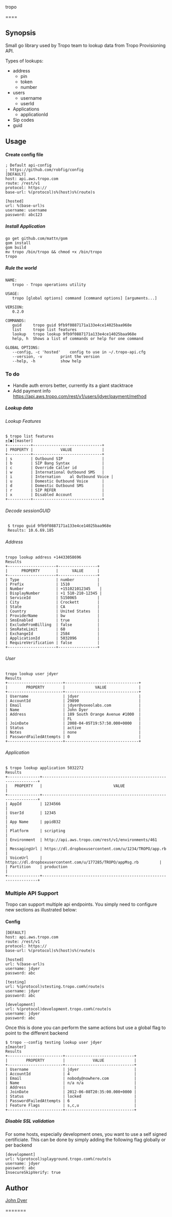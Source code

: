 tropo

====

## Synopsis

Small go library used by Tropo team to lookup data from Tropo Provisioning API.

Types of lookups:

  * address
    * pin
    * token
    * number
  * users
    * username
    * userId
  * Applications
    * applicationId
  * Sip codes
  * guid

## Usage

#### Create config file

    ; Default api-config
    ; https://github.com/robfig/config
    [DEFAULT]
    host: api.aws.tropo.com
    route: /rest/v1
    protocol: https://
    base-url: %(protocol)s%(host)s%(route)s

    [hosted]
    url: %(base-url)s
    username: username
    password: abc123

##### Install Application
    go get github.com/mattn/gom
    gom install
    gom build
    mv tropo /bin/tropo && chmod +x /bin/tropo
    tropo

##### Rule the world

    NAME:
       tropo - Tropo operations utility

    USAGE:
       tropo [global options] command [command options] [arguments...]

    VERSION:
       0.2.0

    COMMANDS:
       guid     tropo guid 9fb9f0887171a133e4ce14025baa968e
       list     tropo list features
       lookup   tropo lookup 9fb9f0887171a133e4ce14025baa968e
       help, h  Shows a list of commands or help for one command

    GLOBAL OPTIONS:
       --config, -c 'hosted'    config to use in ~/.tropo-api.cfg
       --version, -v        print the version
       --help, -h           show help


### To do

* Handle auth errors better, currently its a giant stacktrace
* Add payment info https://api.aws.tropo.com/rest/v1/users/jdyer/payment/method
##### Lookup data


###### Lookup Features

    $ tropo list features                                                                                                                                                                                                                             ±[●][master]
    +----------+------------------------------+
    | PROPERTY |            VALUE             |
    +----------+------------------------------+
    | s        | Outbound SIP                 |
    | b        | SIP Bang Syntax              |
    | c        | Override Caller id           |
    | w        | International Outbound SMS   |
    | i        | Internation    al Outbound Voice |
    | u        | Domestic Outbound Voice      |
    | d        | Domestic Outbound SMS        |
    | r        | SIP REFER                    |
    | x        | Disabled Account             |
    +----------+------------------------------+

###### Decode sessionGUID

     $ tropo guid 9fb9f0887171a133e4ce14025baa968e
     Results: 10.6.69.185

###### Address

    tropo lookup address +14433058696
    Results
    +---------------------+-----------------+
    |      PROPERTY       |      VALUE      |
    +---------------------+-----------------+
    | Type                | number          |
    | Prefix              | 1510            |
    | Number              | +151021012345    |
    | DisplayNumber       | +1 510-210-12345 |
    | ServiceId           | 5150065         |
    | City                | Crockett        |
    | State               | CA              |
    | Country             | United States   |
    | ProviderName        | bw              |
    | SmsEnabled          | true            |
    | ExcludeFromBilling  | false           |
    | SmsRateLimit        | 60              |
    | ExchangeId          | 2584            |
    | ApplicationId       | 5032096         |
    | RequireVerification | false           |
    +---------------------+-----------------+

###### User

    tropo lookup user jdyer
    Results
    +------------------------+--------------------------------+
    |        PROPERTY        |             VALUE              |
    +------------------------+--------------------------------+
    | Username               | jdyer                          |
    | AccountId              | 29890                          |
    | Email                  | jdyer@voxeolabs.com            |
    | Name                   | John Dyer                      |
    | Address                | 189 South Orange Avenue #1000  |
    |                        | FL                             |
    | JoinDate               | 2008-04-05T19:57:50.000+0000   |
    | Status                 | active                         |
    | Notes                  | none                           |
    | PasswordFailedAttempts | 0                              |
    +------------------------+--------------------------------+

###### Application

    $ tropo lookup application 5032272
    Results
    +--------------+--------------------------------------------------------------------+
    |   PROPERTY   |                               VALUE                                |
    +--------------+--------------------------------------------------------------------+
    | AppId        | 1234566                                                            |
    | UserId       | 12345                                                              |
    | App Name     | ppid832                                                            |
    | Platform     | scripting                                                          |
    | Environment  | http://api.aws.tropo.com/rest/v1/environments/461                  |
    | MessagingUrl | https://dl.dropboxusercontent.com/u/1234/TROPO/app.rb              |
    | VoiceUrl     | https://dl.dropboxusercontent.com/u/177285/TROPO/appMsg.rb         |
    | Partition    | production                                                         |
    +--------------+--------------------------------------------------------------------+

### Multiple API Support


Tropo can support multiple api endpoints.  You simply need to configure new sections as illustrated below:
#### Config

    [DEFAULT]
    host: api.aws.tropo.com
    route: /rest/v1
    protocol: https://
    base-url: %(protocol)s%(host)s%(route)s

    [hosted]
    url: %(base-url)s
    username: jdyer
    password: abc

    [testing]
    url: %(protocol)stesting.tropo.com%(route)s
    username: jdyer
    password: abc

    [development]
    url: %(protocol)development.tropo.com%(route)s
    username: jdyer
    password: abc


Once this is done you can perform the same actions but use a global flag to point to the different backend

    $ tropo --config testing lookup user jdyer                                                                                                                                                                                                                                       ±[master]
    Results
    +------------------------+------------------------------+
    |        PROPERTY        |            VALUE             |
    +------------------------+------------------------------+
    | Username               | jdyer                        |
    | AccountId              | 4                            |
    | Email                  | nobody@nowhere.com           |
    | Name                   | n/a n/a                      |
    | Address                |                              |
    | JoinDate               | 2012-06-08T20:35:00.000+0000 |
    | Status                 | locked                       |
    | PasswordFailedAttempts | 6                            |
    | Feature Flags          | s,c,u                        |
    +------------------------+------------------------------+



##### Disable SSL validation

For some hosts, especially development ones, you want to use a self signed certificiate.  This can be done by simply adding the following flag globally or per backend

    [development]
    url: %(protocol)splayground.tropo.com%(route)s
    username: jdyer
    password: abc
    InsecureSkipVerify: true

## Author

[John Dyer]()

=======

